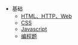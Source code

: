 - 基础
  - [HTML、HTTP、Web](/Interview/html-http-web.md)
  - [CSS](/Interview/css.md)
  - [Javascript](/Interview/Javascript.md)
  - [编程题](/Interview/program.md)